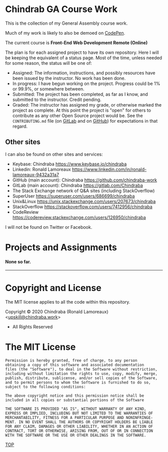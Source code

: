 # Chindrab GA Course Work

This is the collection of my General Assembly course work.

Much of my work is likely to also be demoed on [CodePen][CODEPEN].

The current course is **Front-End Web Development Remote (Online)**

The plan is for each assigned project to have its own repository. Here I will be keeping the equivalent of a status page. Most of the time, unless needed for some reason, the status will be one of:

-  Assigned: The information, instructions, and possibly resources have been issued by the instructor. No work has been done.
-  In progress: I have begun working on the project. Progress could be 1% or 99.9%, or somewhere between.
-  Submitted: The project has been completed, as far as I know, and submitted to the instructor. Credit pending.
-  Graded: The instructor has assigned my grade, or otherwise marked the project as complete. At this point the project is "open" for others to contribute as any other Open Source project would be. See the `CONTRIBUTING.md` file (on [GitLab](CONTRIBl) and on [GitHub][CONTRIBh]) for expectations in that regard.

## Other sites

I can also be found on other sites and services:

-  Keybase: Chindraba <https://www.keybase.io/chindraba>
-  Linkedin: Ronald Lamoreaux <https://www.linkedin.com/in/ronald-lamoreaux-9432a31a7>
-  GitHub (main account): Chindraba <https://github.com/chindraba-work>
-  GitLab (main account): Chindraba <https://gitlab.com/Chindraba>
-  The Stack Exchange network of Q&A sites (including StackOverflow)
  - SuperUser <https://superuser.com/users/686699/chindraba>
  - Unix&Linux <https://unix.stackexchange.com/users/207673/chindraba>
  - StackOverflow <https://stackoverflow.com/users/7412956/chindraba>
  - CodeReview <https://codereview.stackexchange.com/users/126950/chindraba>

I will not be found on Twitter or Facebook. 


# Projects and Assignments

#### None so far.

---
# Copyright and License

The MIT license applies to all the code within this repository.

Copyright © 2020  Chindraba (Ronald Lamoreaux)
                  <[upskill@chindraba.work](mailto:upskill@chindraba.work?subject=chindraba-ga)>
- All Rights Reserved

# The MIT License

    Permission is hereby granted, free of charge, to any person
    obtaining a copy of this software and associated documentation
    files (the "Software"), to deal in the Software without restriction,
    including without limitation the rights to use, copy, modify, merge,
    publish, distribute, sublicense, and/or sell copies of the Software,
    and to permit persons to whom the Software is furnished to do so,
    subject to the following conditions:

    The above copyright notice and this permission notice shall be
    included in all copies or substantial portions of the Software

    THE SOFTWARE IS PROVIDED "AS IS", WITHOUT WARRANTY OF ANY KIND,
    EXPRESS OR IMPLIED, INCLUDING BUT NOT LIMITED TO THE WARRANTIES OF
    MERCHANTABILITY, FITNESS FOR A PARTICULAR PURPOSE AND NONINFRINGE-
    MENT. IN NO EVENT SHALL THE AUTHORS OR COPYRIGHT HOLDERS BE LIABLE
    FOR ANY CLAIM, DAMAGES OR OTHER LIABILITY, WHETHER IN AN ACTION OF
    CONTRACT, TORT OR OTHERWISE, ARISING FROM, OUT OF OR IN CONNECTION
    WITH THE SOFTWARE OR THE USE OR OTHER DEALINGS IN THE SOFTWARE.

[TOP](#contents)


  [CODEPEN]: https://codepen.io/chindraba-ga
  [CONTRIBh]: https://github.com/chindraba-ga/chindraba-ga/blob/master/CONTRIBUTING.md
  [CONTRIBl]: https://gitlab.com/chindraba-ga/chindraba-ga/-/blob/master/CONTRIBUTING.md
